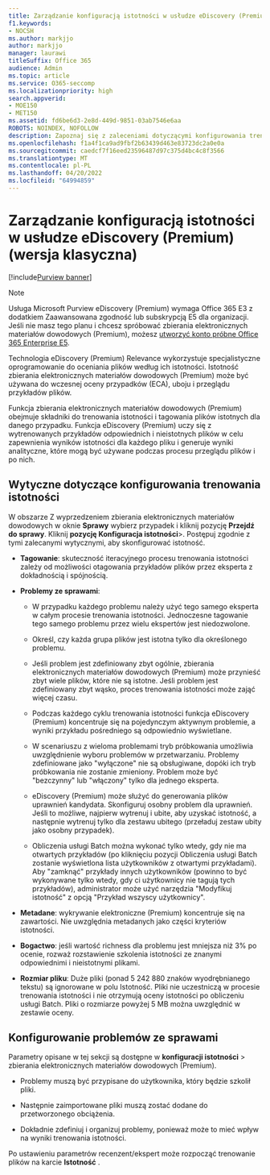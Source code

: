 ```yaml
---
title: Zarządzanie konfiguracją istotności w usłudze eDiscovery (Premium)
f1.keywords:
- NOCSH
ms.author: markjjo
author: markjjo
manager: laurawi
titleSuffix: Office 365
audience: Admin
ms.topic: article
ms.service: O365-seccomp
ms.localizationpriority: high
search.appverid:
- MOE150
- MET150
ms.assetid: fd6be6d3-2e8d-449d-9851-03ab7546e6aa
ROBOTS: NOINDEX, NOFOLLOW
description: Zapoznaj się z zaleceniami dotyczącymi konfigurowania trenowania istotności w usłudze eDiscovery (Premium), aby oceniać pliki według ich istotności i generować wyniki analityczne.
ms.openlocfilehash: f1a4f1ca9ad9fbf2b63439d463e83723dc2a0e0a
ms.sourcegitcommit: caedcf7f16eed23596487d97c375d4bc4c8f3566
ms.translationtype: MT
ms.contentlocale: pl-PL
ms.lasthandoff: 04/20/2022
ms.locfileid: "64994859"
---
```

# <a name="manage-relevance-setup-in-ediscovery-premium-classic"></a>Zarządzanie konfiguracją istotności w usłudze eDiscovery (Premium) (wersja klasyczna)

[!include[Purview banner](../includes/purview-rebrand-banner.md)]

> [!NOTE]
> Usługa Microsoft Purview eDiscovery (Premium) wymaga Office 365 E3 z dodatkiem Zaawansowana zgodność lub subskrypcją E5 dla organizacji. Jeśli nie masz tego planu i chcesz spróbować zbierania elektronicznych materiałów dowodowych (Premium), możesz [utworzyć konto próbne Office 365 Enterprise E5](https://go.microsoft.com/fwlink/p/?LinkID=698279). 
  
 Technologia eDiscovery (Premium) Relevance wykorzystuje specjalistyczne oprogramowanie do oceniania plików według ich istotności. Istotność zbierania elektronicznych materiałów dowodowych (Premium) może być używana do wczesnej oceny przypadków (ECA), uboju i przeglądu przykładów plików. 
  
 Funkcja zbierania elektronicznych materiałów dowodowych (Premium) obejmuje składniki do trenowania istotności i tagowania plików istotnych dla danego przypadku. Funkcja eDiscovery (Premium) uczy się z wytrenowanych przykładów odpowiednich i nieistotnych plików w celu zapewnienia wyników istotności dla każdego pliku i generuje wyniki analityczne, które mogą być używane podczas procesu przeglądu plików i po nich. 
  
## <a name="guidelines-for-setting-up-relevance-training"></a>Wytyczne dotyczące konfigurowania trenowania istotności

 W obszarze Z wyprzedzeniem zbierania elektronicznych materiałów dowodowych w oknie **Sprawy** wybierz przypadek i kliknij pozycję **Przejdź do sprawy**. Kliknij **pozycję Konfiguracja istotności**\>. Postępuj zgodnie z tymi zalecanymi wytycznymi, aby skonfigurować istotność. 
  
- **Tagowanie**: skuteczność iteracyjnego procesu trenowania istotności zależy od możliwości otagowania przykładów plików przez eksperta z dokładnością i spójnością.

- **Problemy ze sprawami**:
  
  - W przypadku każdego problemu należy użyć tego samego eksperta w całym procesie trenowania istotności. Jednoczesne tagowanie tego samego problemu przez wielu ekspertów jest niedozwolone.
  
  - Określ, czy każda grupa plików jest istotna tylko dla określonego problemu.

  - Jeśli problem jest zdefiniowany zbyt ogólnie, zbierania elektronicznych materiałów dowodowych (Premium) może przynieść zbyt wiele plików, które nie są istotne. Jeśli problem jest zdefiniowany zbyt wąsko, proces trenowania istotności może zająć więcej czasu. 

  - Podczas każdego cyklu trenowania istotności funkcja eDiscovery (Premium) koncentruje się na pojedynczym aktywnym problemie, a wyniki przykładu pośredniego są odpowiednio wyświetlane.

  - W scenariuszu z wieloma problemami tryb próbkowania umożliwia uwzględnienie wyboru problemów w przetwarzaniu. Problemy zdefiniowane jako "wyłączone" nie są obsługiwane, dopóki ich tryb próbkowania nie zostanie zmieniony. Problem może być "bezczynny" lub "włączony" tylko dla jednego eksperta.

  - eDiscovery (Premium) może służyć do generowania plików uprawnień kandydata. Skonfiguruj osobny problem dla uprawnień. Jeśli to możliwe, najpierw wytrenuj i ubite, aby uzyskać istotność, a następnie wytrenuj tylko dla zestawu ubitego (przeładuj zestaw ubity jako osobny przypadek). 

  - Obliczenia usługi Batch można wykonać tylko wtedy, gdy nie ma otwartych przykładów (po kliknięciu pozycji Obliczenia usługi Batch zostanie wyświetlona lista użytkowników z otwartymi przykładami). Aby "zamknąć" przykłady innych użytkowników (powinno to być wykonywane tylko wtedy, gdy ci użytkownicy nie tagują tych przykładów), administrator może użyć narzędzia "Modyfikuj istotność" z opcją "Przykład wszyscy użytkownicy".

- **Metadane**: wykrywanie elektroniczne (Premium) koncentruje się na zawartości. Nie uwzględnia metadanych jako części kryteriów istotności.

- **Bogactwo**: jeśli wartość richness dla problemu jest mniejsza niż 3% po ocenie, rozważ rozstawienie szkolenia istotności ze znanymi odpowiednimi i nieistotnymi plikami.

- **Rozmiar pliku**: Duże pliki (ponad 5 242 880 znaków wyodrębnianego tekstu) są ignorowane w polu Istotność. Pliki nie uczestniczą w procesie trenowania istotności i nie otrzymują oceny istotności po obliczeniu usługi Batch. Pliki o rozmiarze powyżej 5 MB można uwzględnić w zestawie oceny.

## <a name="setting-up-case-issues"></a>Konfigurowanie problemów ze sprawami

Parametry opisane w tej sekcji są dostępne w **konfiguracji istotności** \> zbierania elektronicznych materiałów dowodowych (Premium).
  
- Problemy muszą być przypisane do użytkownika, który będzie szkolił pliki.

- Następnie zaimportowane pliki muszą zostać dodane do przetworzonego obciążenia.

- Dokładnie zdefiniuj i organizuj problemy, ponieważ może to mieć wpływ na wyniki trenowania istotności.

Po ustawieniu parametrów recenzent/ekspert może rozpocząć trenowanie plików na karcie **Istotność** .

